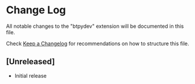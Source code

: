 # Change Log

All notable changes to the "btpydev" extension will be documented in this file.

Check [Keep a Changelog](http://keepachangelog.com/) for recommendations on how to structure this file.

## [Unreleased]

- Initial release